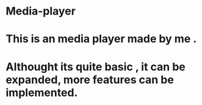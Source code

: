 # Media-player
# This is an media player made by me .
<h1>Althought its quite basic , it can be expanded, more features can be implemented.</h1>
